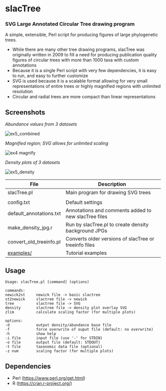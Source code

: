 # slacTree
### SVG Large Annotated Circular Tree drawing program

A simple, extensible, Perl script for producing figures of large phylogenetic trees.

* While there are many other tree drawing programs, slacTree was originally written in 2009 to fill a need for producing publication quality figures of circular trees with more than 1000 taxa with custom annotations
* Because it is a single Perl script with very few dependencies, it is easy to run, and easy to further customize
* SVG is used because it is a scalable format allowing for very small representations of entire trees or highly magnified regions with unlimited resolution
* Circular and radial trees are more compact than linear representations

Screenshots
-----------

*Abundance values from 3 datasets*

![ex5_combined](https://cloud.githubusercontent.com/assets/14023091/10204444/9f0c48c0-6770-11e5-9226-cf14c900981d.png)

*Magnified region; SVG allows for unlimited scaling*

![ex4 magnify](https://cloud.githubusercontent.com/assets/14023091/10204450/a66acdc6-6770-11e5-85bf-2db75fdcc300.png)

*Density plots of 3 datasets*

![ex5_density](https://cloud.githubusercontent.com/assets/14023091/10204448/a3b4b024-6770-11e5-920a-958dd07c6130.png)


| File | Description |
|------|-------------|
| slacTree.pl | Main program for drawing SVG trees |
|  |  |
| config.txt | Default settings |
| default_annotations.txt | Annotations and comments added to new slacTree files |
| make_density_jpg.r | Run by slacTree.pl to create density background JPGs |
| convert_old_treeinfo.pl | Converts older versions of slacTree or treeinfo files |
| [examples/](./examples/) | Tutorial examples |

Usage
-----

```
Usage: slacTree.pl [command] (options)

commands:
newick2st     newick file -> basic slactree
st2newick     slactree file -> newick
tree          slactree file -> SVG
density       slactree file -> density plot overlay SVG
zlim          calculate scaling factor (for multiple plots)

options:
-d            output density/abundance base file
-f            force overwrite of ouput file (default: no overwrite)
-h            show help
-i file       input file (use '-' for STDIN)
-o file       output file (default: STDOUT)
-t file       taxonomic data file (optional)
-z num        scaling factor (for multiple plots)
```

Dependencies
------------

* Perl (https://www.perl.org/get.html)
* R (https://cran.r-project.org/)
